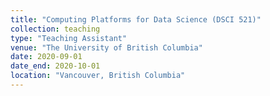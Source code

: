 ```yaml
---
title: "Computing Platforms for Data Science (DSCI 521)"
collection: teaching
type: "Teaching Assistant"
venue: "The University of British Columbia"
date: 2020-09-01
date_end: 2020-10-01
location: "Vancouver, British Columbia"
---
```


